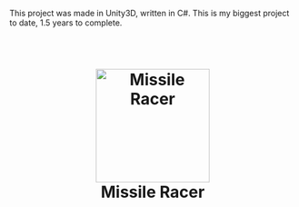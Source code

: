 This project was made in Unity3D, written in C#. This is my biggest project to date, 1.5 years to complete.

<h1 align="center">
  <br>
  <img src="https://raw.githubusercontent.com/tinyqubit/Missile_Racer/master/Images/mr_title.gif" alt="Missile Racer" width="200">
  </br>
  Missile Racer
  <br>
</h1>
